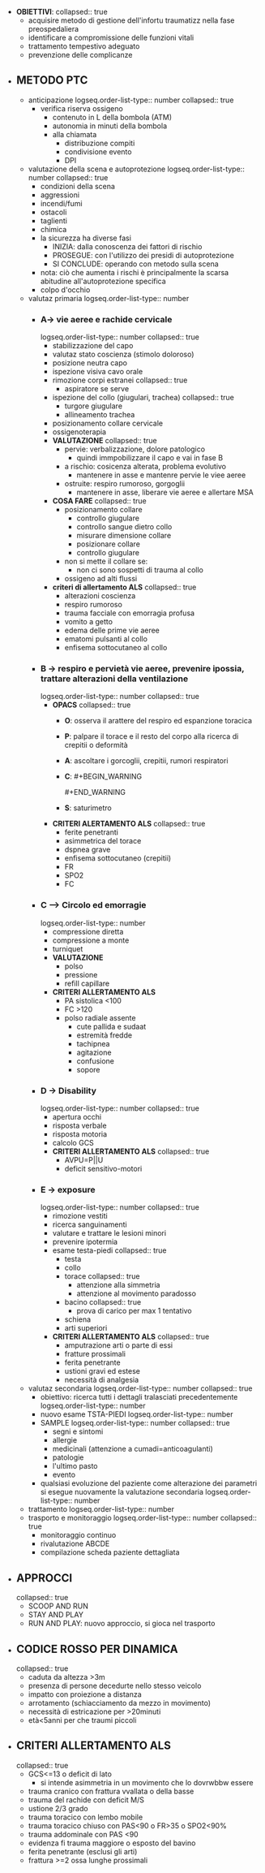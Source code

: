 - **OBIETTIVI**:
  collapsed:: true
	- acquisire metodo di gestione dell'infortu traumatizz nella fase preospedaliera
	- identificare a compromissione delle funzioni vitali
	- trattamento tempestivo adeguato
	- prevenzione delle complicanze
- ## METODO PTC
	- anticipazione
	  logseq.order-list-type:: number
	  collapsed:: true
		- verifica riserva ossigeno
			- contenuto in L della bombola (ATM)
			- autonomia in minuti della bombola
			- alla chiamata
				- distribuzione compiti
				- condivisione evento
				- DPI
	- valutazione della scena e autoprotezione
	  logseq.order-list-type:: number
	  collapsed:: true
		- condizioni della scena
		- aggressioni
		- incendi/fumi
		- ostacoli
		- taglienti
		- chimica
		- la sicurezza ha diverse fasi
			- INIZIA: dalla conoscenza dei fattori di rischio
			- PROSEGUE: con l'utilizzo dei presidi di autoprotezione
			- SI CONCLUDE: operando con metodo sulla scena
		- nota: ciò che aumenta i rischi è principalmente la scarsa abitudine all'autoprotezione specifica
		- colpo d'occhio
	- valutaz primaria
	  logseq.order-list-type:: number
		- ### **A**-> vie aeree e rachide cervicale
		  logseq.order-list-type:: number
		  collapsed:: true
			- stabilizzazione del capo
			- valutaz stato coscienza (stimolo doloroso)
			- posizione neutra capo
			- ispezione visiva cavo orale
			- rimozione corpi estranei
			  collapsed:: true
				- aspiratore se serve
			- ispezione del collo (giugulari, trachea)
			  collapsed:: true
				- turgore giugulare
				- allineamento trachea
			- posizionamento collare cervicale
			- ossigenoterapia
			- **VALUTAZIONE**
			  collapsed:: true
				- pervie: verbalizzazione, dolore patologico
					- quindi immpobilizzare il capo e vai in fase B
				- a rischio: cosicenza alterata, problema evolutivo
					- mantenere in asse e mantenre pervie le viee aeree
				- ostruite: respiro rumoroso, gorgoglii
					- mantenere in asse, liberare vie aeree e allertare MSA
			- **COSA FARE**
			  collapsed:: true
				- posizionamento collare
					- controllo giugulare
					- controllo sangue dietro collo
					- misurare dimensione collare
					- posizionare collare
					- controllo giugulare
				- non si mette il collare se:
					- non ci sono sospetti di trauma al collo
				- ossigeno ad alti flussi
			- **criteri di allertamento ALS**
			  collapsed:: true
				- alterazioni coscienza
				- respiro rumoroso
				- trauma facciale con emorragia profusa
				- vomito a getto
				- edema delle prime vie aeree
				- ematomi pulsanti al collo
				- enfisema sottocutaneo al collo
		- ### **B** -> respiro e pervietà vie aeree, prevenire ipossia, trattare alterazioni della ventilazione
		  logseq.order-list-type:: number
		  collapsed:: true
			- **OPACS**
			  collapsed:: true
				- **O**: osserva il arattere del respiro ed espanzione toracica
				- **P**: palpare il torace e il resto del corpo alla ricerca di crepitii o deformità
				- **A**: ascoltare i gorcoglii, crepitii, rumori respiratori
				- **C**: 
				  #+BEGIN_WARNING
				  
				  #+END_WARNING
				- **S**: saturimetro
			- **CRITERI ALERTAMENTO ALS**
			  collapsed:: true
				- ferite penetranti
				- asimmetrica del torace
				- dspnea grave
				- enfisema sottocutaneo (crepitii)
				- FR
				- SPO2
				- FC
		- ### **C** --> Circolo ed emorragie
		  logseq.order-list-type:: number
			- compressione diretta
			- compressione a monte
			- turniquet
			- **VALUTAZIONE**
				- polso
				- pressione
				- refill capillare
			- **CRITERI ALLERTAMENTO ALS**
				- PA sistolica <100
				- FC >120
				- polso radiale assente
					- cute pallida e sudaat
					- estremità fredde
					- tachipnea
					- agitazione
					- confusione
					- sopore
		- ### **D** -> Disability
		  logseq.order-list-type:: number
		  collapsed:: true
			- apertura occhi
			- risposta verbale
			- risposta motoria
			- calcolo GCS
			- **CRITERI ALLERTAMENTO ALS**
			  collapsed:: true
				- AVPU=P||U
				- deficit sensitivo-motori
		- ### **E** -> exposure
		  logseq.order-list-type:: number
		  collapsed:: true
			- rimozione vestiti
			- ricerca sanguinamenti
			- valutare e trattare le lesioni minori
			- prevenire ipotermia
			- esame testa-piedi
			  collapsed:: true
				- testa
				- collo
				- torace
				  collapsed:: true
					- attenzione alla simmetria
					- attenzione al movimento paradosso
				- bacino
				  collapsed:: true
					- prova di carico per max 1 tentativo
				- schiena
				- arti superiori
			- **CRITERI ALLERTAMENTO ALS**
			  collapsed:: true
				- amputrazione arti o parte di essi
				- fratture prossimali
				- ferita penetrante
				- ustioni gravi ed estese
				- necessità di analgesia
	- valutaz secondaria
	  logseq.order-list-type:: number
	  collapsed:: true
		- obiettivo: ricerca tutti i dettagli tralasciati precedentemente
		  logseq.order-list-type:: number
		- nuovo esame TSTA-PIEDI
		  logseq.order-list-type:: number
		- SAMPLE
		  logseq.order-list-type:: number
		  collapsed:: true
			- segni e sintomi
			- allergie
			- medicinali (attenzione a cumadi=anticoagulanti)
			- patologie
			- l'ultimo pasto
			- evento
		- qualsiasi evoluzione del paziente come alterazione dei parametri si esegue nuovamente la valutazione secondaria
		  logseq.order-list-type:: number
	- trattamento
	  logseq.order-list-type:: number
	- trasporto e monitoraggio
	  logseq.order-list-type:: number
	  collapsed:: true
		- monitoraggio continuo
		- rivalutazione ABCDE
		- compilazione scheda paziente dettagliata
- ## APPROCCI
  collapsed:: true
	- SCOOP AND RUN
	- STAY AND PLAY
	- RUN AND PLAY: nuovo approccio, si gioca nel trasporto
- ## CODICE ROSSO PER DINAMICA
  collapsed:: true
	- caduta da altezza >3m
	- presenza di persone decedurte nello stesso veicolo
	- impatto con proiezione a distanza
	- arrotamento (schiacciamento da mezzo in movimento)
	- necessità di estricazione per >20minuti
	- età<5anni per che traumi piccoli
- ## CRITERI ALLERTAMENTO ALS
  collapsed:: true
	- GCS<=13 o deficit di lato
		- si intende asimmetria in un movimento che lo dovrwbbw essere
	- trauma cranico con frattura vvallata o della basse
	- trauma del rachide con deficit M/S
	- ustione 2/3 grado
	- trauma toracico con lembo mobile
	- trauma toracico chiuso con PAS<90 o FR>35 o SPO2<90%
	- trauma addominale con PAS <90
	- evidenza fi trauma maggiore o esposto del bavino
	- ferita penetrante (esclusi gli arti)
	- frattura >=2 ossa lunghe prossimali